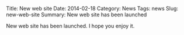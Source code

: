 Title: New web site
Date: 2014-02-18
Category: News
Tags: news
Slug: new-web-site
Summary: New web site has been launched

New web site has been launched. I hope you enjoy it.

